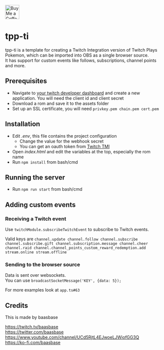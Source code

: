 <a href='https://ko-fi.com/baasbase' target='_blank'><img height='35' style='border:0px;height:46px;' src='https://az743702.vo.msecnd.net/cdn/kofi3.png?v=0' border='0' alt='Buy Me a Coffee at ko-fi.com'></a>

# tpp-ti

tpp-ti is a template for creating a Twitch Integration version of Twitch Plays Pokemon, which can be imported into OBS as a single browser source.  
It has support for custom events like follows, subscriptions, channel points and more.

## Prerequisites

- Navigate to [your twitch developer dashboard](https://dev.twitch.tv/console) and create a new application. You will need the client id and client secret
- Download a rom and save it to the assets folder
- Set up an SSL certificate, you will need `privkey.pem chain.pem cert.pem`

## Installation

- Edit *.env*, this file contains the project configuration
  - Change the value for the webhook secret
  - You can get an oauth token from [Twitch TMI](https://twitchapps.com/tmi/)
- Open *index.html* and edit the variables at the top, especially the rom name
- Run `npm install` from bash/cmd

## Running the server

- Run `npm run start` from bash/cmd

## Adding custom events

### Receiving a Twitch event

Use `twitchModule.subscribeTwitchEvent` to subscribe to Twitch events.

Valid keys are `channel.update channel.follow channel.subscribe channel.subscribe.gift channel.subscription.message channel.cheer channel.raid channel.channel_points_custom_reward_redemption.add stream.online stream.offline`

### Sending to the browser source
Data is sent over websockets.  
You can use `broadcastSocketMessage('KEY', {data: 5});`

For more examples look at `app.ts#63`

## Credits

This is made by baasbase

https://twitch.tv/baasbase  
https://twitter.com/baasbase  
https://www.youtube.com/channel/UCd5RjtL4EJwoeLJWiofGG3Q  
https://ko-fi.com/baasbase  
